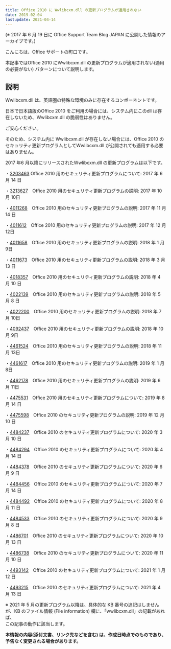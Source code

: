 ```yaml
---
title: Office 2010 に Wwlibcxm.dll の更新プログラムが適用されない
date: 2019-02-04
lastupdate: 2021-04-14
---
```


(※ 2017 年 6 月 19 日に Office Support Team Blog JAPAN に公開した情報のアーカイブです。)

こんにちは、Office サポートの町口です。

  

本記事ではOffice 2010 にWwlibcxm.dll の更新プログラムが適用されない(適用の必要がない) パターンについて説明します。

  

  

説明
--

  

Wwlibcxm.dll は、英語圏の特殊な環境のみに存在するコンポーネントです。

日本で日本語版のOffice 2010 をご利用の場合には、システム内にこのdll は存在しないため、Wwlibcxm.dll の脆弱性はありません。  

ご安心ください。

そのため、システム内に Wwlibcxm.dll が存在しない場合には、Office 2010 のセキュリティ更新プログラムとしてWwlibcxm.dll が公開されても適用する必要はありません。

  

  

2017 年6 月以降にリリースされたWwlibcxm.dll の更新プログラムは以下です。

  

・[3203463](https://support.microsoft.com/ja-jp/help/3203463/descriptionofthesecurityupdateforoffice2010june13,2017) Office 2010 用のセキュリティ更新プログラムについて: 2017 年 6 月 14 日

・[3213627](https://support.microsoft.com/ja-jp/help/3213627/description-of-the-security-update-for-office-2010-october-10-2017)　Office 2010 用のセキュリティ更新プログラムの説明: 2017 年 10 月 10日

・[4011268](https://support.microsoft.com/ja-jp/help/4011268/descriptionofthesecurityupdateforoffice2010november14-2017)　Office 2010 用のセキュリティ更新プログラムの説明: 2017 年 11 月 14 日

・[4011612](https://support.microsoft.com/ja-jp/help/4011612/descriptionofthesecurityupdateforoffice2010december12-2017)　Office 2010 用のセキュリティ更新プログラムの説明: 2017 年 12 月 12日

・[4011658](https://support.microsoft.com/ja-jp/help/4011658/descriptionofthesecurityupdateforoffice2010january9-2018)　Office 2010 用のセキュリティ更新プログラムの説明: 2018 年 1 月 9日

・[4011673](https://support.microsoft.com/ja-jp/help/4011673/descriptionofthesecurityupdateforoffice2010march13-2018)　Office 2010 用のセキュリティ更新プログラムの説明: 2018 年 3 月 13 日

・[4018357](https://support.microsoft.com/ja-jp/help/4018357/description-of-the-security-update-for-office-2010-april-10-2018)　Office 2010 用のセキュリティ更新プログラムの説明: 2018 年 4 月 10 日

・[4022139](https://support.microsoft.com/ja-jp/help/4022139/description-of-the-security-update-for-office-2010-may-8-2018)　Office 2010 用のセキュリティ更新プログラムの説明: 2018 年 5 月 8 日

[](https://support.microsoft.com/ja-jp/help/4484237/security-update-for-office-2010-march-10-2020)

・[4022200](https://support.microsoft.com/ja-jp/help/4022200/description-of-the-security-update-for-office-2010-july-10-2018)　Office 2010 用のセキュリティ更新プログラムの説明: 2018 年 7 月 10日

・[4092437](https://support.microsoft.com/ja-jp/help/4092437/description-of-the-security-update-for-office-2010-october-9-2018)　Office 2010 用のセキュリティ更新プログラムの説明: 2018 年 10 月 9日

・[4461524](https://support.microsoft.com/ja-jp/help/4461524/description-of-the-security-update-for-office-2010-november-13-2018)　Office 2010 用のセキュリティ更新プログラムの説明: 2018 年 11 月 13日

・[4461617](https://support.microsoft.com/ja-jp/help/4461617/description-of-the-security-update-for-office-2010-january-8-2019)　Office 2010 用のセキュリティ更新プログラムの説明: 2019 年 1 月 8日

・[4462178](https://support.microsoft.com/ja-jp/help/4462178/description-of-the-security-update-for-office-2010-june-11-2019)　Office 2010 用のセキュリティ更新プログラムの説明: 2019 年 6 月 11日

・[4475531](https://support.microsoft.com/ja-jp/help/4475531/security-update-for-office-2010-august-13-2019)　Office 2010 用のセキュリティ更新プログラムについて: 2019 年 8 月 14 日

・[4475598](https://support.microsoft.com/ja-jp/help/4475598)　Office 2010 のセキュリティ更新プログラムの説明: 2019 年 12 月 10 日

・[4484237](https://support.microsoft.com/ja-jp/help/4484237)　Office 2010 のセキュリティ更新プログラムについて: 2020 年 3 月 10 日

・[4484294](https://support.microsoft.com/ja-jp/help/4484294/security-update-for-office-2010-april-14-2020)　Office 2010 のセキュリティ更新プログラムについて: 2020 年 4 月 14 日

・[4484378](https://support.microsoft.com/ja-jp/help/4484378/security-update-for-office-2010-june-9-2020)　Office 2010 のセキュリティ更新プログラムについて: 2020 年 6 月 9 日

・[4484456](https://support.microsoft.com/ja-jp/help/4484456/security-update-for-office-2010-july-14-2020)　Office 2010 のセキュリティ更新プログラムについて: 2020 年 7 月 14 日

・[4484492](https://support.microsoft.com/ja-jp/help/4484492/security-update-for-office-2010-august-11-2020)　Office 2010 のセキュリティ更新プログラムについて: 2020 年 8 月 11 日

・[4484533](https://support.microsoft.com/ja-jp/help/4484533)　Office 2010 のセキュリティ更新プログラムについて: 2020 年 9 月 8 日

・[4486701](https://support.microsoft.com/ja-jp/help/4486701/security-update-for-office-2010-october-13-2020)　Office 2010 のセキュリティ更新プログラムについて: 2020 年 10 月 13 日

・[4486738](https://support.microsoft.com/ja-jp/help/4486738/security-update-for-office-2010-november-10-2020)　Office 2010 のセキュリティ更新プログラムについて: 2020 年 11 月 10 日

・[4493142](https://support.microsoft.com/ja-jp/help/4493142/security-update-for-office-2010-january-12-2021)　Office 2010 のセキュリティ更新プログラムについて: 2021 年 1 月 12 日

・[4493215](https://support.microsoft.com/ja-jp/topic/description-of-the-security-update-for-office-2010-april-13-2021-kb4493215-5f47d5cf-23a9-f3e8-e88c-3a2049825d55)　Office 2010 のセキュリティ更新プログラムについて: 2021 年 4 月 13 日  

※ 2021 年 5 月の更新プログラム以降は、具体的な KB 番号の追記はしませんが、KB のファイル情報 (File information) 欄に、「wwlibcxm.dll」の記載があれば、  
この記事の動作に該当します。  
  

  

**本情報の内容(添付文書、リンク先などを含む) は、作成日時点でのものであり、予告なく変更される場合があります。**